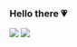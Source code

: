 ### Hello there 💗

<img src="https://img.shields.io/badge/Java-007396?style=flat-square&logo=Java&logoColor=white"/>
<img src="https://img.shields.io/badge/Java-007396?style=flat-square&logo=Java&logoColor=white"/>
